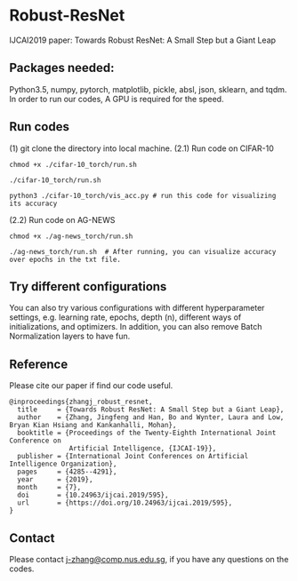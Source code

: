 # Robust-ResNet
IJCAI2019 paper: Towards Robust ResNet: A Small Step but a Giant Leap


## Packages needed:
Python3.5, numpy, pytorch, matplotlib, pickle, absl, json, sklearn, and tqdm.  
In order to run our codes, A GPU is required for the speed. 


## Run codes
(1) git clone the directory into local machine.
(2.1) Run code on CIFAR-10
```
chmod +x ./cifar-10_torch/run.sh

./cifar-10_torch/run.sh

python3 ./cifar-10_torch/vis_acc.py # run this code for visualizing its accuracy
```

(2.2) Run code on AG-NEWS
```
chmod +x ./ag-news_torch/run.sh

./ag-news_torch/run.sh  # After running, you can visualize accuracy over epochs in the txt file.
```

## Try different configurations
You can also try various configurations with different hyperparameter settings, e.g. learning rate, epochs, depth (n), different ways of initializations, and optimizers. In addition, you can also remove Batch Normalization layers to have fun. 


## Reference
Please cite our paper if find our code useful. 

```
@inproceedings{zhangj_robust_resnet,
  title     = {Towards Robust ResNet: A Small Step but a Giant Leap},
  author    = {Zhang, Jingfeng and Han, Bo and Wynter, Laura and Low, Bryan Kian Hsiang and Kankanhalli, Mohan},
  booktitle = {Proceedings of the Twenty-Eighth International Joint Conference on
               Artificial Intelligence, {IJCAI-19}},
  publisher = {International Joint Conferences on Artificial Intelligence Organization},             
  pages     = {4285--4291},
  year      = {2019},
  month     = {7},
  doi       = {10.24963/ijcai.2019/595},
  url       = {https://doi.org/10.24963/ijcai.2019/595},
}

```

## Contact

Please contact j-zhang@comp.nus.edu.sg, if you have any questions on the codes.
